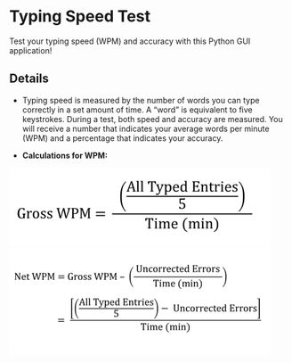 # Typing Speed Test

Test your typing speed (WPM) and accuracy with this Python GUI application!

## Details
- Typing speed is measured by the number of words you can type correctly in a set amount of time. A “word” is equivalent to five keystrokes. During a test, both speed and accuracy are measured. You will receive a number that indicates your average words per minute (WPM) and a percentage that indicates your accuracy.

- **Calculations for WPM:**

![Gross WPM calculation](/images/Gross_WPM.png)
![Net WPM calculation](/images/Net_WPM.png)